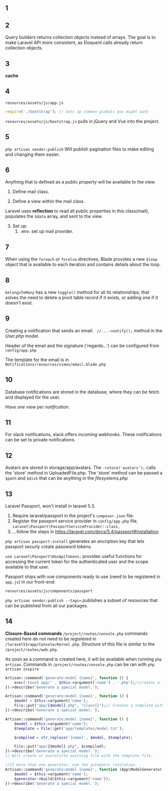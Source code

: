 ## 1

## 2

Query builders returns collection objects instead of arrays.  The goal is to make Laravel API more consistent, as Eloquent calls already return collection objects.

## 3

**cache**

## 4

`resources/assets/js/app.js`

```js
require('./bootstrap'); // Sets up common globals you might want
```

`resources/assets/js/bootstrap.js` pulls in jQuery and Vue into the project.

## 5

`php artisan vendor:publish` Will publish pagination files to make editing and changing them easier.

## 6

Anything that is defined as a public _property_ will be available to the view.

1. Define mail class.

2. Define a view within the mail class.

Laravel uses **reflection** to read all public properties in this class(mail), populates the `$data` array, and sent to the view.

3. Set up:
	1. .env: set up mail provider.

## 7

When using the `foreach` or `forelse` directives, Blade provides a new `$loop` object that is available to each iteration and contains details about the loop.

## 8

`belongsToMany` has a new `toggle()` method for all its relationships, that solves the need to delete a pivot table record if it exists, or adding one if it doesn't exist.

## 9

Creating a notification that sends an email:
` //...->notify();` method in the _User.php_ model.

Header of the email and the signature ('regards...') can be configured from `config/app.php`

The template for the email is in `Notifications/resources/views/email.blade.php`

## 10

Database notifications are stored in the database, where they can be fetch and displayed for the user.

_Have one view per notification_.

## 11

For slack notifications, slack offers incoming webhooks.  These notifications can be set to private notifications.


## 12

Avatars are stored in storage/app/avatars.
The `->store('avatars');` calls the 'store' method in UploadedFile.php.  The 'store' method can be passed a `$path` and `$disk` that can be anything in the _filesystems.php_

## 13

Laravel Passport, won't install in laravel 5.3.

1. Require laravel/passport in the project's `composer.json` file.
2. Register the passport service provider in `config/app.php` file, `Laravel\Passport\PassportServiceProvider::class,`
3. ...follow the steps in https://laravel.com/docs/5.4/passport#installation

`php artisan passport:install` generates an encription key that lets passport securly create password tokens.

`use Laravel\Passport\HasApiTokens;` provides useful functions for accessing the current token for the authenticated user and the scope available to that user.

Passport ships with vue components ready to use (need to be registered in `app.js`) in our front-end:

`resources/assets/js/components/passport`

`php artisan vendor:publish --tags=` publishes a subset of resources that can be published from all our packages.

## 14

**Closure-Based commands** `/project/routes/console.php` commands created here do not need to be registered in `/laravel53/app/Console/Kernel.php`.  Structure of this file is similar to the `/project/routes/web.php`.

As soon as a command is created here, it will be available when running `php artisan`.
Commands in `/project/routes/console.php` can be ran with `php artisan inspire` 

```php
Artisan::command('generate:model {name}', function () {
    exec('touch app/' . $this->argument('name') . '.php');//creates a file
})->describe('Generate a special model.');
```

```php
Artisan::command('generate:model {name}', function () {
    $model = $this->argument('name');
    File::put("app/{$model}.php", "class{}");// Creates a template with 'class{}'
})->describe('Generate a special model.');
```

```php
Artisan::command('generate:model {name}', function () {
    $model = $this->argument('name');
    $template = File::get('app/templates/model.txt');

    $compiled = str_replace('{name}', $model, $template);

    File::put("app/{$model}.php", $compiled);
})->describe('Generate a special model.');
// Will create or overwritte existing file with the template file.
```

```php
//If more than one generator, use the automatic resolution.
Artisan::command('generate:model {name}', function (App\ModelGenerator $generator) {
    $model = $this->argument('name');
    $generator->build($this->argument('name'));
})->describe('Generate a special model.');
```